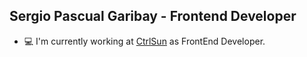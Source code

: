 ## Sergio Pascual Garibay - Frontend Developer

* :computer:  I'm currently working at <a href="https://ctrlsun.com/" target="_blank">CtrlSun</a> as FrontEnd Developer.
